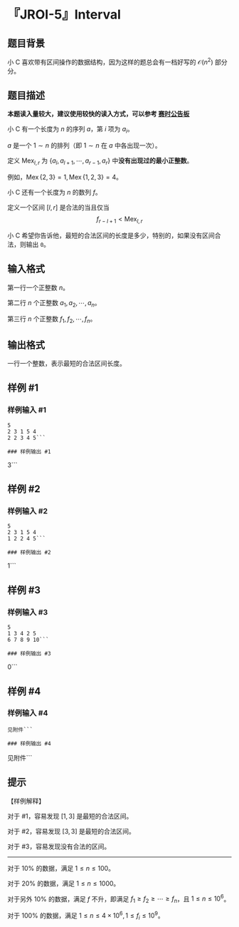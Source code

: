 # 『JROI-5』Interval

## 题目背景

小 C 喜欢带有区间操作的数据结构，因为这样的题总会有一档好写的 $\mathcal{O}\left(n^2\right)$ 部分分。

## 题目描述


**本题读入量较大，建议使用较快的读入方式，可以参考 [赛时公告板](https://www.luogu.com.cn/paste/lueudpd5)**

小 C 有一个长度为 $n$ 的序列 $a$，第 $i$ 项为 $a_i$。

$a$ 是一个 $1\sim n$ 的排列（即 $1\sim n$ 在 $a$ 中各出现一次）。

定义 $\operatorname{Mex}_{l,r}$ 为 $\{a_l,a_{l+1},
\cdots,a_{r-1},a_r\}$ 中**没有出现过的最小正整数**。

例如，$\operatorname{Mex}\{2,3\}=1,\operatorname{Mex}\{1,2,3\}=4$。

小 C 还有一个长度为 $n$ 的数列 $f$。

定义一个区间 $\left[l,r\right]$ 是合法的当且仅当 
$$f_{r-l+1}< \operatorname{Mex}_{l,r}$$

小 C 希望你告诉他，最短的合法区间的长度是多少，特别的，如果没有区间合法，则输出 `0`。

## 输入格式

第一行一个正整数 $n$。

第二行 $n$ 个正整数 $a_1,a_2,\cdots,a_n$。

第三行 $n$ 个正整数 $f_1,f_2,\cdots,f_n$。




## 输出格式

一行一个整数，表示最短的合法区间长度。

## 样例 #1

### 样例输入 #1
```
5
2 3 1 5 4
2 2 3 4 5```

### 样例输出 #1

```
3```

## 样例 #2

### 样例输入 #2
```
5
2 3 1 5 4
1 2 2 4 5```

### 样例输出 #2

```
1```

## 样例 #3

### 样例输入 #3
```
5
1 3 4 2 5
6 7 8 9 10```

### 样例输出 #3

```
0```

## 样例 #4

### 样例输入 #4
```
见附件```

### 样例输出 #4

```
见附件```

## 提示

【样例解释】

对于 #1，容易发现 $\left[1,3\right]$ 是最短的合法区间。

对于 #2，容易发现 $\left[3,3\right]$ 是最短的合法区间。

对于 #3，容易发现没有合法的区间。

---

对于 $10\%$ 的数据，满足 $1\leq n\leq 100$。

对于 $20\%$ 的数据，满足 $1\leq n\leq 1000$。

对于另外 $10\%$ 的数据，满足 $f$ 不升，即满足 $f_1\geq f_2\geq\cdots\geq f_n$，且 $1\leq n\leq 10^6$。

对于 $100\%$ 的数据，满足 $1\leq n\leq 4\times 10^6,1\leq f_i\leq 10^9$。

